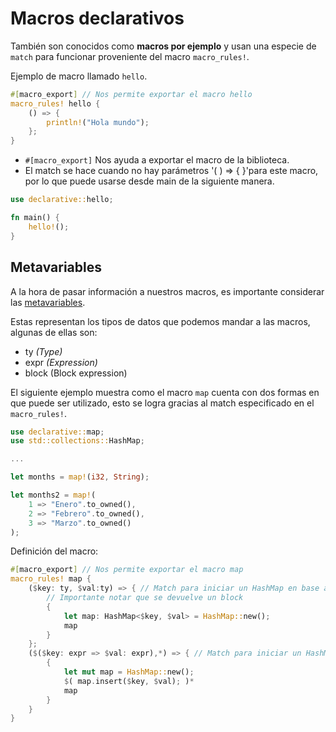 # Macros declarativos

También son conocidos  como **macros por ejemplo** y usan una especie de `match` para funcionar proveniente del macro `macro_rules!`.

Ejemplo de macro llamado `hello`.

```rust
#[macro_export] // Nos permite exportar el macro hello
macro_rules! hello {
	() => {
		println!("Hola mundo");
	};
}
```

- `#[macro_export]` Nos ayuda a exportar el macro de la biblioteca.
- El match se hace cuando no hay parámetros '( ) => { }'para este macro, por lo que puede usarse desde main de la siguiente manera.

```rust 
use declarative::hello;

fn main() {
	hello!();
}
```

## Metavariables

A la hora de pasar información a nuestros macros, es importante considerar las [metavariables](https://doc.rust-lang.org/reference/macros-by-example.html#metavariables).   

Estas representan los tipos de datos que podemos mandar a las macros, algunas de ellas son:
- ty *(Type)*
- expr *(Expression)*
- block (Block expression)


El siguiente ejemplo muestra como el macro `map` cuenta con dos formas en que puede ser utilizado, esto se logra gracias al match especificado en el `macro_rules!`.

```rust
use declarative::map;
use std::collections::HashMap;

...

let months = map!(i32, String);

let months2 = map!(
	1 => "Enero".to_owned(),
	2 => "Febrero".to_owned(),
	3 => "Marzo".to_owned()
);
```

Definición del macro:

```rust
#[macro_export] // Nos permite exportar el macro map
macro_rules! map {
	($key: ty, $val:ty) => { // Match para iniciar un HashMap en base a los tipos.
		// Importante notar que se devuelve un block
		{
			let map: HashMap<$key, $val> = HashMap::new();
			map
		}
	};
	($($key: expr => $val: expr),*) => { // Match para iniciar un HashMap en base a los valores.
		{
			let mut map = HashMap::new();
			$( map.insert($key, $val); )*
			map
		}
	}
}
```